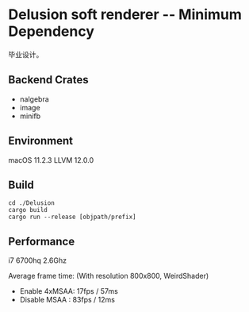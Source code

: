 # Delusion soft renderer -- Minimum Dependency

毕业设计。

## Backend Crates

- nalgebra
- image
- minifb

## Environment

macOS 11.2.3
LLVM 12.0.0

## Build

```
cd ./Delusion
cargo build
cargo run --release [objpath/prefix]
```

## Performance

i7 6700hq 2.6Ghz

Average frame time: (With resolution 800x800, WeirdShader)

- Enable 4xMSAA: 17fps / 57ms
- Disable MSAA : 83fps / 12ms